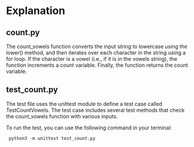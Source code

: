 # Explanation
## count.py
The count_vowels function converts the input string to lowercase using the lower() method,
and then iterates over each character in the string using a for loop. If the character is
a vowel (i.e., if it is in the vowels string), the function increments a count variable.
Finally, the function returns the count variable.

## test_count.py
The test file uses the unittest module to define a test case called TestCountVowels.
The test case includes several test methods that check the count_vowels function with various inputs.

To run the test, you can use the following command in your terminal:
```python
 python3 -m unittest test_count.py
